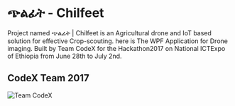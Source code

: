 # ጭልፊት - Chilfeet
Project named ጭልፊት | Chilfeet is an Agricultural drone and IoT based solution for effective Crop-scouting. here is The WPF Application for Drone imaging. Built by Team CodeX for the Hackathon2017 on National ICTExpo of Ethiopia from June 28th to July 2nd. 


## CodeX Team 2017
![Team CodeX](https://scontent-cdt1-1.xx.fbcdn.net/v/t1.0-9/19657416_1673623732690143_762852005431749549_n.jpg?oh=929f9780a4a2cf7198635ea1ebb0ed0c&oe=59C49CA7)

